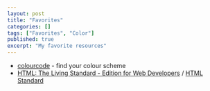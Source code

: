 ```yaml
---
layout: post
title: "Favorites"
categories: []
tags: ["Favorites", "Color"]
published: true
excerpt: "My favorite resources"
---
```


- [colourcode](http://colourco.de/) - find your colour scheme
- [HTML: The Living Standard - Edition for Web Developers](https://developers.whatwg.org/) / [HTML Standard](https://html.spec.whatwg.org/multipage/)
